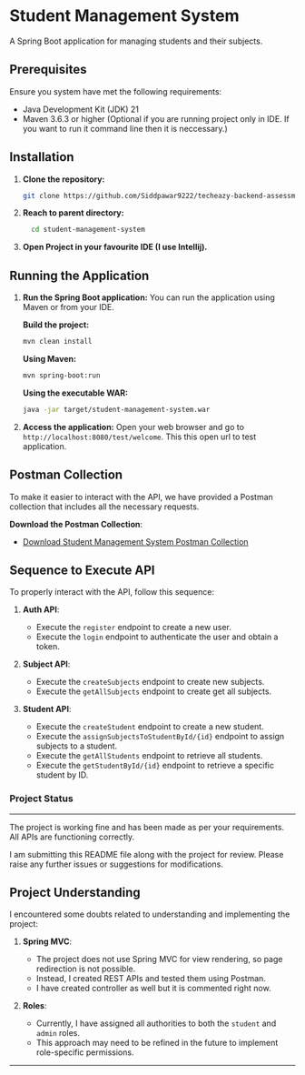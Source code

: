 # Student Management System

A Spring Boot application for managing students and their subjects.

## Prerequisites

Ensure you system have met the following requirements:

- Java Development Kit (JDK) 21
- Maven 3.6.3 or higher (Optional if you are running project only in IDE. If you want to run it command line then it is neccessary.)

## Installation

1. **Clone the repository:**

   ```bash
   git clone https://github.com/Siddpawar9222/techeazy-backend-assessment.git
   ```

2. **Reach to parent directory:**

   ```bash
     cd student-management-system
   ```

3. **Open Project in your favourite IDE (I use Intellij).**

## Running the Application

1. **Run the Spring Boot application:**
   You can run the application using Maven or from your IDE.

   **Build the project:**

   ```bash
   mvn clean install
   ```

   **Using Maven:**

   ```bash
   mvn spring-boot:run
   ```

   **Using the executable WAR:**

   ```bash
   java -jar target/student-management-system.war
   ```

2. **Access the application:**
   Open your web browser and go to `http://localhost:8080/test/welcome`. This this open url to test application.

## Postman Collection

To make it easier to interact with the API, we have provided a Postman collection that includes all the necessary requests.

**Download the Postman Collection**:

- [Download Student Management System Postman Collection](./docs/student-management-system.postman_collection.json)

## Sequence to Execute API

To properly interact with the API, follow this sequence:

1. **Auth API**:

   - Execute the `register` endpoint to create a new user.
   - Execute the `login` endpoint to authenticate the user and obtain a token.

2. **Subject API**:

   - Execute the `createSubjects` endpoint to create new subjects.
   - Execute the `getAllSubjects` endpoint to create get all subjects.

3. **Student API**:
   - Execute the `createStudent` endpoint to create a new student.
   - Execute the `assignSubjectsToStudentById/{id}` endpoint to assign subjects to a student.
   - Execute the `getAllStudents` endpoint to retrieve all students.
   - Execute the `getStudentById/{id}` endpoint to retrieve a specific student by ID.

### Project Status

---

The project is working fine and has been made as per your requirements. All APIs are functioning correctly.

I am submitting this README file along with the project for review. Please raise any further issues or suggestions for modifications.

## Project Understanding

I encountered some doubts related to understanding and implementing the project:

1. **Spring MVC**:

   - The project does not use Spring MVC for view rendering, so page redirection is not possible.
   - Instead, I created REST APIs and tested them using Postman.
   - I have created controller as well but it is commented right now.

2. **Roles**:
   - Currently, I have assigned all authorities to both the `student` and `admin` roles.
   - This approach may need to be refined in the future to implement role-specific permissions.

---

